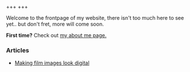 +++
+++

Welcome to the frontpage of my website, there isn't too much here to see yet.. but don't fret, more will come soon.

**First time?** Check out [my about me page.](./about)

### Articles

- [Making film images look digital](./articles/digital-look)
